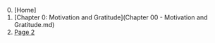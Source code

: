 0. [Home]
1. [Chapter 0:  Motivation and Gratitude](Chapter 00 - Motivation and Gratitude.md)
2. [Page 2](page-2)